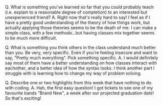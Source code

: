 Q. What is something you've learned so far that you could probably teach (i.e. explain to a reasonable degree of completion) to an interested but unexperienced friend?
A. Right now that's really hard to say! I feel as if I have a pretty good understanding of the theory of how things work, but actually applying those theories seems to be the death of me. I can make a simple class, with a few methods...but having classes mix together seems to be much more difficult.

Q. What is something you think others in the class understand much better than you. Be very, very specific. Even if you're feeling insecure and want to say, "Pretty much everything". Pick something specific.
A. I would definitely say most of them have a better understanding on how classes interact with eachother, and a better idea of how the syntax looks. I think another part I struggle with is learning how to change my way of problem solving.

Q. Describe one or two highlights from this week that have nothing to do with coding.
A. Hah, the first easy question! I got tickets to see one of my favourite bands "Brand New", a week after our projected graduation date! So that's exciting!